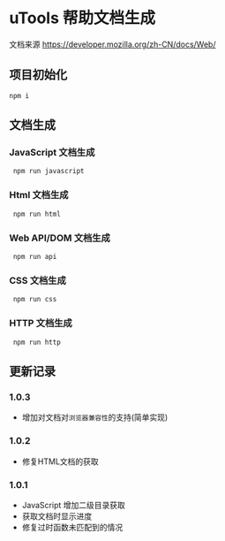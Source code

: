 # uTools 帮助文档生成

文档来源 https://developer.mozilla.org/zh-CN/docs/Web/

## 项目初始化

```
npm i
```

## 文档生成

### JavaScript 文档生成

```
 npm run javascript
```

### Html 文档生成

```
 npm run html
```

### Web API/DOM 文档生成

```
 npm run api
```

### CSS 文档生成

```
 npm run css
```

### HTTP 文档生成

```
 npm run http
```


## 更新记录

### 1.0.3

- 增加对文档对`浏览器兼容性`的支持(简单实现)

### 1.0.2

- 修复HTML文档的获取

### 1.0.1

- JavaScript 增加二级目录获取
- 获取文档时显示进度
- 修复过时函数未匹配到的情况